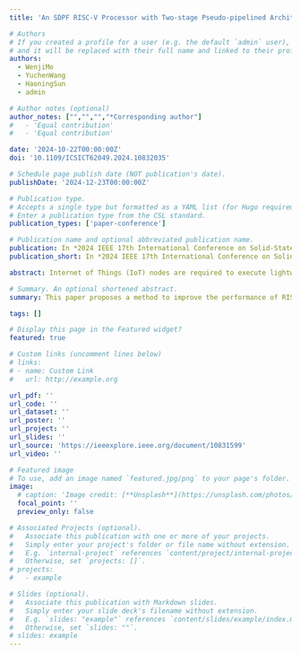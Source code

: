 ```yaml
---
title: 'An SDPF RISC-V Processor with Two-stage Pseudo-pipelined Architecture for IoT Applications'

# Authors
# If you created a profile for a user (e.g. the default `admin` user), write the username (folder name) here
# and it will be replaced with their full name and linked to their profile.
authors:
  - WenjiMo
  - YuchenWang
  - HaoningSun
  - admin

# Author notes (optional)
author_notes: ["","","","*Corresponding author"]
#   - 'Equal contribution'
#   - 'Equal contribution'

date: '2024-10-22T00:00:00Z'
doi: '10.1109/ICSICT62049.2024.10832035'

# Schedule page publish date (NOT publication's date).
publishDate: '2024-12-23T00:00:00Z'

# Publication type.
# Accepts a single type but formatted as a YAML list (for Hugo requirements).
# Enter a publication type from the CSL standard.
publication_types: ['paper-conference']

# Publication name and optional abbreviated publication name.
publication: In *2024 IEEE 17th International Conference on Solid-State & Integrated Circuit Technology (ICSICT)*, 2024
publication_short: In *2024 IEEE 17th International Conference on Solid-State & Integrated Circuit Technology (ICSICT)*, 2024

abstract: Internet of Things (IoT) nodes are required to execute lightweight tasks for sensing information and simple signal processing. Thus low-power processors serve as crucial components of highly integrated IoT smart sensors. This paper proposes a low-power RISC-V instruction set architecture (ISA) based RV32I processor for embedded IoT nodes, which follows the serial data path. To enhance the performance of the serial data path followed (SDPF) processor, a pseudo-pipelined architecture is proposed. By partitioning and combining a portion of the instruction life cycle tasks into two stages, a two-stage pseudo-pipelined structure is achieved, reducing the number of cycles per instruction (CPI) of the SDPF processor. The proposed processor is designed based on Verilog HDL, the implementation results on FPGA demonstrate that the performance is improved by 58% compared to the conventional SDPF RV32I processor. Besides, the synthesis is performed using a standard 0.18 µm CMOS process technology. Post-layout simulation results demonstrate that, the System on Chip (SoC), which consists of the proposed processor, a 2 kB IMEM and a 4 kB DMEM, achieves an average CPI of 36, an area of 0.988 mm2, and an average power consumption of 182 µW/MHz.

# Summary. An optional shortened abstract.
summary: This paper proposes a method to improve the performance of RISC-V processors that follow a serial data path.

tags: []

# Display this page in the Featured widget?
featured: true

# Custom links (uncomment lines below)
# links:
# - name: Custom Link
#   url: http://example.org

url_pdf: ''
url_code: ''
url_dataset: ''
url_poster: ''
url_project: ''
url_slides: ''
url_source: 'https://ieeexplore.ieee.org/document/10831599'
url_video: ''

# Featured image
# To use, add an image named `featured.jpg/png` to your page's folder.
image:
  # caption: 'Image credit: [**Unsplash**](https://unsplash.com/photos/pLCdAaMFLTE)'
  focal_point: ''
  preview_only: false

# Associated Projects (optional).
#   Associate this publication with one or more of your projects.
#   Simply enter your project's folder or file name without extension.
#   E.g. `internal-project` references `content/project/internal-project/index.md`.
#   Otherwise, set `projects: []`.
# projects:
#   - example

# Slides (optional).
#   Associate this publication with Markdown slides.
#   Simply enter your slide deck's filename without extension.
#   E.g. `slides: "example"` references `content/slides/example/index.md`.
#   Otherwise, set `slides: ""`.
# slides: example
---
```


<!-- {{% callout note %}}
Click the _Cite_ button above to demo the feature to enable visitors to import publication metadata into their reference management software.
{{% /callout %}}

{{% callout note %}}
Create your slides in Markdown - click the _Slides_ button to check out the example.
{{% /callout %}} -->

<!-- Add the publication's **full text** or **supplementary notes** here. You can use rich formatting such as including [code, math, and images](https://docs.hugoblox.com/content/writing-markdown-latex/). -->
